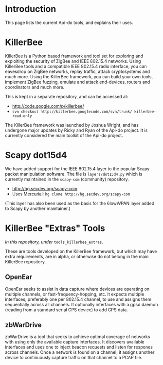 # Introduction #

This page lists the current Api-do tools, and explains their uses.

# KillerBee #

KillerBee is a Python based framework and tool set for exploring and exploiting the security of ZigBee and IEEE 802.15.4 networks. Using KillerBee tools and a compatible IEEE 802.15.4 radio interface, you can eavesdrop on ZigBee networks, replay traffic, attack cryptosystems and much more. Using the KillerBee framework, you can build your own tools, implement ZigBee fuzzing, emulate and attack end-devices, routers and coordinators and much more.

This is kept in a separate repository, and can be accessed at:
  * http://code.google.com/p/killerbee/
  * `svn checkout http://killerbee.googlecode.com/svn/trunk/ killerbee-read-only `

The KillerBee framework was launched by Joshua Wright, and has undergone major updates by Ricky and Ryan of the Api-do project. It is currently considered the main toolkit of the Api-do project.


# Scapy dot15d4 #

We have added support for the IEEE 802.15.4 layer to the popular Scapy packet manipulation software. The file is `layers/dot15d4.py` which is currently maintained in the `scapy-com` (community) repository.
  * http://hg.secdev.org/scapy-com
  * Uses [Mercurial](http://mercurial.selenic.com/): `hg clone http://hg.secdev.org/scapy-com`

(This layer has also been used as the basis for the 6lowWPAN layer added to Scapy by another maintainer.)


# KillerBee "Extras" Tools #

_In this repository, under_ `tools_killerbee_extras`.

These are tools developed on the KillerBee framework, but which may have extra requirements, are in alpha, or otherwise do not belong in the main KillerBee repository.

## OpenEar ##

OpenEar seeks to assist in data capture where devices are operating
on multiple channels, or fast-frequency-hopping, etc. It expects
multiple interfaces, preferably one per 802.15.4 channel, to use
and assigns them sequentially across all channels. It optionally
interfaces with a gpsd daemon (reading from a standard serial GPS
device) to add GPS data.

## zbWarDrive ##

zbWarDrive is a tool that seeks to achieve optimal coverage of networks
with using only the available capture interfaces. It discovers
available interfaces and uses one to inject beacon requests
and listen for respones across channels. Once a network is found
on a channel, it assigns another device to continuously capture
traffic on that channel to a PCAP file.
